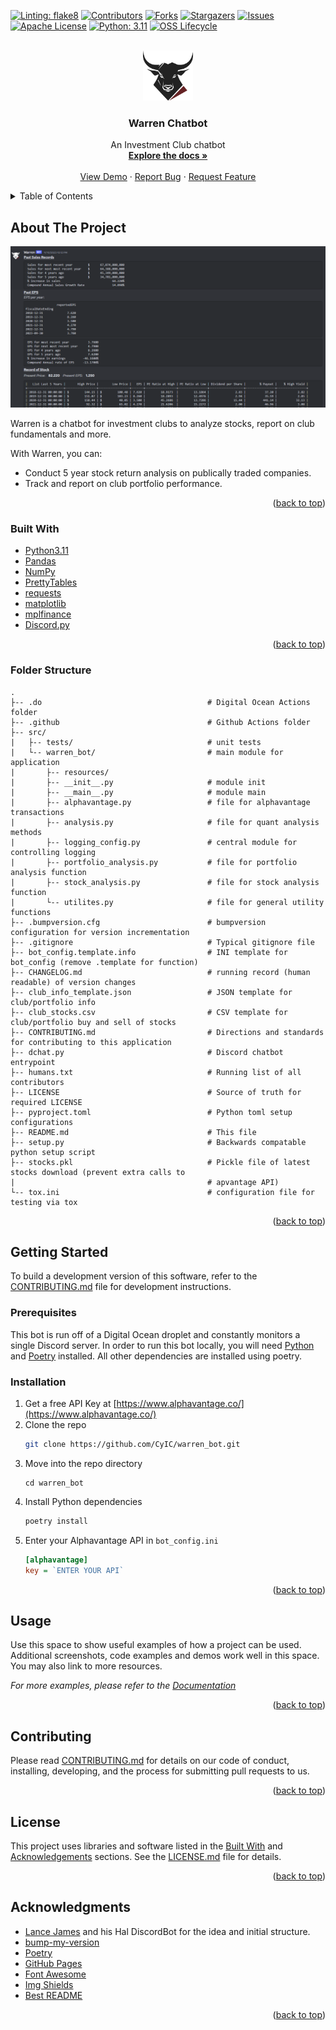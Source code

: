 <!-- Improved compatibility of back to top link: See: https://github.com/othneildrew/Best-README-Template/pull/73 -->
<a name="readme-top"></a>

<!-- PROJECT SHIELDS -->
<!--
*** I'm using markdown "reference style" links for readability.
*** Reference links are enclosed in brackets [ ] instead of parentheses ( ).
*** See the bottom of this document for the declaration of the reference variables
*** for contributors-url, forks-url, etc. This is an optional, concise syntax you may use.
*** https://www.markdownguide.org/basic-syntax/#reference-style-links
-->
[![Linting: flake8][lint-flake8-shield]][flake8-url]
[![Contributors][contributors-shield]][contributors-url]
[![Forks][forks-shield]][forks-url]
[![Stargazers][stars-shield]][stars-url]
[![Issues][issues-shield]][issues-url]
[![Apache License][license-shield]][license-url]
[![Python: 3.11][python-shield]][python-url]
[![OSS Lifecycle][oss-shield]][oss-url]

<!-- PROJECT LOGO -->
<br />
<div align="center">
    <a href="https://github.com/CyIC/warren_bot">
        <img src="images/logo.png" alt="Logo" width="80" height="80">
    </a>

<h3 align="center">Warren Chatbot</h3>

  <p align="center">
    An Investment Club chatbot
    <br />
    <a href="https://github.com/github_username/repo_name"><strong>Explore the docs »</strong></a>
    <br />
    <br />
    <a href="https://github.com/github_username/repo_name">View Demo</a>
    ·
    <a href="https://github.com/CyIC/warren_bot/issues">Report Bug</a>
    ·
    <a href="https://github.com/CyIC/warren_bot/issues">Request Feature</a>
  </p>
</div>

<!-- TABLE OF CONTENTS -->
<details>
  <summary>Table of Contents</summary>
  <ol>
    <li>
      <a href="#about-the-project">About The Project</a>
      <ul>
        <li><a href="#built-with">Built With</a></li>
        <li><a href="#folder-structure">Folder Structure</a></li>
      </ul>
    </li>
    <li>
      <a href="#getting-started">Getting Started</a>
      <ul>
        <li><a href="#prerequisites">Prerequisites</a></li>
        <li><a href="#installation">Installation</a></li>
      </ul>
    </li>
    <li><a href="#usage">Usage</a></li>
    <li><a href="#contributing">Contributing</a></li>
    <li><a href="#license">License</a></li>
    <li><a href="#acknowledgments">Acknowledgments</a></li>
  </ol>
</details>

<!-- ABOUT THE PROJECT -->
## About The Project

[![Product Name Screen Shot][product-screenshot]](https://example.com)

Warren is a chatbot for investment clubs to analyze stocks, report on club fundamentals and more.

With Warren, you can:
* Conduct 5 year stock return analysis on publically traded companies.
* Track and report on club portfolio performance.

<p align="right">(<a href="#readme-top">back to top</a>)</p>

### Built With

* [Python3.11](https://www.python.org/downloads/release/python-3110/)
* [Pandas](https://pandas.pydata.org/)
* [NumPy](https://numpy.org/)
* [PrettyTables](https://github.com/jazzband/prettytable)
* [requests](https://docs.python-requests.org/en/latest/index.html)
* [matplotlib](https://matplotlib.org/)
* [mplfinance](https://github.com/matplotlib/mplfinance)
* [Discord.py][discordpy-url]

<p align="right">(<a href="#readme-top">back to top</a>)</p>

### Folder Structure
```
.
├-- .do                                     # Digital Ocean Actions folder
├-- .github                                 # Github Actions folder
├-- src/                                
|   ├-- tests/                              # unit tests        
|   └-- warren_bot/                         # main module for application
|       ├-- resources/
|       ├-- __init__.py                     # module init
|       ├-- __main__.py                     # module main
|       ├-- alphavantage.py                 # file for alphavantage transactions
|       ├-- analysis.py                     # file for quant analysis methods
|       ├-- logging_config.py               # central module for controlling logging
|       ├-- portfolio_analysis.py           # file for portfolio analysis function
|       ├-- stock_analysis.py               # file for stock analysis function
|       └-- utilites.py                     # file for general utility functions
├-- .bumpversion.cfg                        # bumpversion configuration for version incrementation
├-- .gitignore                              # Typical gitignore file
├-- bot_config.template.info                # INI template for bot_config (remove .template for function)
├-- CHANGELOG.md                            # running record (human readable) of version changes
├-- club_info_template.json                 # JSON template for club/portfolio info
├-- club_stocks.csv                         # CSV template for club/portfolio buy and sell of stocks
├-- CONTRIBUTING.md                         # Directions and standards for contributing to this application
├-- dchat.py                                # Discord chatbot entrypoint
├-- humans.txt                              # Running list of all contributors
├-- LICENSE                                 # Source of truth for required LICENSE
├-- pyproject.toml                          # Python toml setup configurations
├-- README.md                               # This file
├-- setup.py                                # Backwards compatable python setup script
├-- stocks.pkl                              # Pickle file of latest stocks download (prevent extra calls to 
|                                           # apvantage API)
└-- tox.ini                                 # configuration file for testing via tox
```

<p align="right">(<a href="#readme-top">back to top</a>)</p>

<!-- GETTING STARTED -->
## Getting Started

To build a development version of this software, refer to the [CONTRIBUTING.md](./CONTRIBUTING.md) file for development
instructions.

### Prerequisites 

This bot is run off of a Digital Ocean droplet and constantly monitors a single Discord server. In order to run this bot
locally, you will need [Python][python-url] and [Poetry][poetry-url] installed. All other dependencies are installed 
using poetry.

### Installation

1. Get a free API Key at [https://www.alphavantage.co/](https://www.alphavantage.co/)
2. Clone the repo
   ```sh
   git clone https://github.com/CyIC/warren_bot.git
   ```
3. Move into the repo directory
   ```shell
   cd warren_bot
   ```
3. Install Python dependencies
   ```sh
   poetry install
   ```
4. Enter your Alphavantage API in `bot_config.ini`
   ```ini
   [alphavantage]
   key = `ENTER YOUR API`
   ```

<p align="right">(<a href="#readme-top">back to top</a>)</p>

<!-- USAGE EXAMPLES -->

## Usage

Use this space to show useful examples of how a project can be used. Additional screenshots, code examples and demos work well in this space. You may also link to more resources.

_For more examples, please refer to the [Documentation](https://example.com)_

<p align="right">(<a href="#readme-top">back to top</a>)</p>

<!-- CONTRIBUTING -->
## Contributing

Please read [CONTRIBUTING.md](./CONTRIBUTING.md) for details on our code of conduct, installing, developing, and the 
process for submitting pull requests to us.

<p align="right">(<a href="#readme-top">back to top</a>)</p>

## License

This project uses libraries and software listed in the [Built With](README.md#built-with) and 
[Acknowledgements](README.md#acknowledgments) sections. See the [LICENSE.md](LICENSE.md) file for details.

<p align="right">(<a href="#readme-top">back to top</a>)</p>

## Acknowledgments

* [Lance James](https://github.com/lancejames221b) and his Hal DiscordBot for the idea and initial structure.
* [bump-my-version](https://github.com/callowayproject/bump-my-version)
* [Poetry][poetry-url]
* [GitHub Pages](https://pages.github.com)
* [Font Awesome](https://fontawesome.com)
* [Img Shields](https://shields.io)
* [Best README](https://github.com/othneildrew/Best-README-Template/tree/master)

<p align="right">(<a href="#readme-top">back to top</a>)</p>


<!-- MARKDOWN LINKS & IMAGES -->
<!-- https://www.markdownguide.org/basic-syntax/#reference-style-links -->
[contributors-shield]: https://img.shields.io/github/contributors/CyIC/warren_bot.svg?style=for-the-badge
[contributors-url]: https://github.com/CyIC/warren_bot/graphs/contributors
[forks-shield]: https://img.shields.io/github/forks/CyIC/warren_bot.svg?style=for-the-badge
[forks-url]: https://github.com/CyIC/warren_bot/network/members
[stars-shield]: https://img.shields.io/github/stars/CyIC/warren_bot.svg?style=for-the-badge
[stars-url]: https://github.com/CyIC/warren_bot/stargazers
[issues-shield]: https://img.shields.io/github/issues/CyIC/warren_bot.svg?style=for-the-badge
[issues-url]: https://github.com/CyIC/warren_bot/issues
[license-shield]: https://img.shields.io/github/license/CyIC/warren_bot.svg?style=for-the-badge
[license-url]: https://github.com/CyIC/warren_bot/blob/master/LICENSE.md
[product-screenshot]: images/demo.png
[lint-flake8-shield]: https://img.shields.io/badge/linting-flake8-yellowgreen?style=for-the-badge
[flake8-url]: https://flake8.pycqa.org/en/latest/
[discordpy-url]: https://discordpy.readthedocs.io/en/stable/
[python-shield]: https://img.shields.io/python/required-version-toml?style=for-the-badge&tomlFilePath=https%3A%2F%2Fraw.githubusercontent.com%2FCyIC%2Fwarren_bot%2Fblob%2Fmain%2Fpyproject.toml
[python-url]: https://www.python.org/
[poetry-url]: https://python-poetry.org
[oss-shield]: https://img.shields.io/osslifecycle/CyIC/warren_bot?style=for-the-badge
[oss-url]: https://github.com/Netflix/osstracker/tree/master